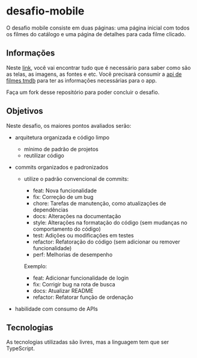 # desafio-mobile

O desafio mobile consiste em duas páginas: uma página inicial com todos os filmes do catálogo e uma página de detalhes para cada filme clicado.

## Informações

Neste [link](http://https://www.figma.com/file/HzJCp62x5GxVkLnooh95hi/Untitled?type=design&node-id=0%3A1&mode=design&t=vVQrK49WzLwvgfxH-1 "link"), você vai encontrar tudo que é necessário para saber como são as telas, as imagens, as fontes e etc.
Você precisará consumir a [api de filmes tmdb](http://https://developer.themoviedb.org/reference/intro/getting-started "api de filmes tmdb") para ter as informações necessárias para o app.

Faça um fork desse repositório para poder concluir o desafio.

## Objetivos

Neste desafio, os maiores pontos avaliados serão: 
- arquitetura organizada e código limpo
	- mínimo de padrão de projetos
	- reutilizar código

- commits organizados e padronizados
	- utilize o padrão convencional de commits:
		- feat: Nova funcionalidade
		- fix: Correção de um bug
		- chore: Tarefas de manutenção, como atualizações de dependências
		- docs: Alterações na documentação
		- style: Alterações na formatação do código (sem mudanças no comportamento do código)
		- test: Adições ou modificações em testes
		- refactor: Refatoração do código (sem adicionar ou remover funcionalidade)
		- perf: Melhorias de desempenho
		
		Exemplo: 
		- feat: Adicionar funcionalidade de login
		- fix: Corrigir bug na rota de busca
		- docs: Atualizar README
		- refactor: Refatorar função de ordenação
		
- habilidade com consumo de APIs

## Tecnologias

As tecnologias utilizadas são livres, mas a linguagem tem que ser TypeScript.
